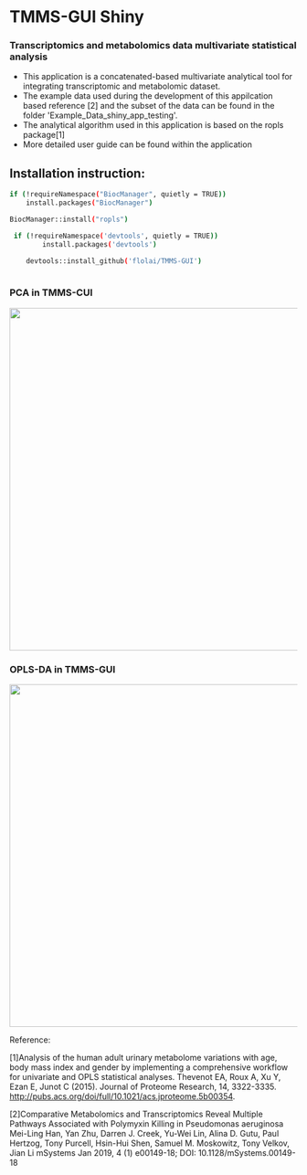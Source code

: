 
# TMMS-GUI Shiny
### Transcriptomics and metabolomics data multivariate statistical analysis
- This application is a concatenated-based multivariate analytical tool for integrating transcriptomic and metabolomic dataset.
- The example data used during the development of this appilcation based reference [2] and the subset of the data can be found in the folder 'Example_Data_shiny_app_testing'.
- The analytical algorithm used in this application is based on the ropls package[1]
- More detailed user guide can be found within the application

## Installation instruction:

```sh
if (!requireNamespace("BiocManager", quietly = TRUE))
    install.packages("BiocManager")

BiocManager::install("ropls")

 if (!requireNamespace('devtools', quietly = TRUE))
        install.packages('devtools')

    devtools::install_github('flolai/TMMS-GUI')
    
```    

### PCA in TMMS-CUI
<img src="https://github.com/flolai/TMMS-GUI/blob/master/app_graphics/plot_area_1.png?raw=true" width="600">

### OPLS-DA in TMMS-GUI
<img src="https://github.com/flolai/TMMS-GUI/blob/master/app_graphics/oplsda_plot_GUI.png?raw=true" width="600">


Reference:

[1]Analysis of the human adult urinary metabolome variations with age, body mass index and gender by implementing a comprehensive workflow for univariate and OPLS statistical analyses. Thevenot EA, Roux A, Xu Y, Ezan E, Junot C (2015). Journal of Proteome Research, 14, 3322-3335. http://pubs.acs.org/doi/full/10.1021/acs.jproteome.5b00354.

[2]Comparative Metabolomics and Transcriptomics Reveal Multiple Pathways Associated with Polymyxin Killing in Pseudomonas aeruginosa
Mei-Ling Han, Yan Zhu, Darren J. Creek, Yu-Wei Lin, Alina D. Gutu, Paul Hertzog, Tony Purcell, Hsin-Hui Shen, Samuel M. Moskowitz, Tony Velkov, Jian Li
mSystems Jan 2019, 4 (1) e00149-18; DOI: 10.1128/mSystems.00149-18

